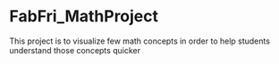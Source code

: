# FabFri_MathProject
This project is to visualize few math concepts in order to help students understand those concepts quicker
